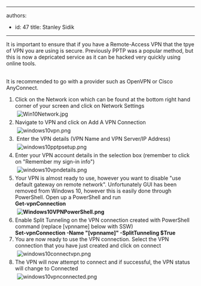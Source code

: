 

---
authors:
  - id: 47
    title: Stanley Sidik
---




<span class='intro'> It is important to ensure that if you have a Remote-Access VPN that the tpye of VPN you are using is secure. Previously PPTP was a popular method, but this is now a depricated service as it can be hacked very quickly using online tools.<br><div><br></div><div>It is recommended to go with a provider such as OpenVPN or Cisco AnyConnect.<br></div> </span>

<ol><li>Click on the Network icon which can be found at the bottom right hand corner of your screen and click on Network Settings<img class="ms-rteCustom-ImageArea" alt="Win10Network.jpg" src="/SiteAssets/do-you-know-how-to-setup-a-pptp-vpn-in-windows-10/Win10Network.jpg" style="margin&#58;5px;" />&#160;</li><li>Navigate to VPN and click on Add A VPN Connection<br><img class="ms-rteCustom-ImageArea" alt="windows10vpn.png" src="/SiteAssets/do-you-know-how-to-setup-a-pptp-vpn-in-windows-10/windows10vpn.png" style="margin&#58;5px;" />&#160;&#160; </li><li>&#160;Enter the VPN details (VPN Name and VPN Server/IP Address)<br><img class="ms-rteCustom-ImageArea" alt="windows10pptpsetup.png" src="/SiteAssets/do-you-know-how-to-setup-a-pptp-vpn-in-windows-10/windows10pptpsetup.png" style="margin&#58;5px;" /></li><li>Enter your&#160;VPN account details in the selection box (remember to click on &quot;Remember my sign-in info&quot;)<br><img class="ms-rteCustom-ImageArea" alt="windows10vpndetails.png" src="/SiteAssets/do-you-know-how-to-setup-a-pptp-vpn-in-windows-10/windows10vpndetails.png" style="margin&#58;5px;" /></li><li>Your VPN is almost&#160;ready to use, however you want to disable&#160;&quot;use default gateway on remote network&quot;. Unfortunately GUI has been removed from&#160;Windows 10, however this is easily done through PowerShell. Open up a PowerShell and run<br><strong>Get-vpnConnection</strong><br><strong><img alt="Windows10VPNPowerShell.png" src="/SiteAssets/do-you-know-how-to-setup-a-pptp-vpn-in-windows-10/Windows10VPNPowerShell.png" style="margin&#58;5px;" /></strong></li><li>Enable Split Tunneling on the VPN connection&#160;created&#160;with PowerShell command (replace [vpnname]&#160;below&#160;with SSW)<br><strong>Set-vpnConnection -Name &quot;[vpnname]&quot; -SplitTunneling $True </strong></li><li>You are now ready to use the VPN connection. Select the VPN connection that you have just created and click on connect<br><img class="ms-rteCustom-ImageArea" alt="windows10connectvpn.png" src="/SiteAssets/do-you-know-how-to-setup-a-pptp-vpn-in-windows-10/windows10connectvpn.png" style="margin&#58;5px;" /></li><li>The VPN will now attempt to connect&#160;and if successful, the VPN status will change to Connected<br><img class="ms-rteCustom-ImageArea" alt="windows10vpnconnected.png" src="/SiteAssets/do-you-know-how-to-setup-a-pptp-vpn-in-windows-10/windows10vpnconnected.png" style="margin&#58;5px;" /></li></ol><p>&#160;</p>


